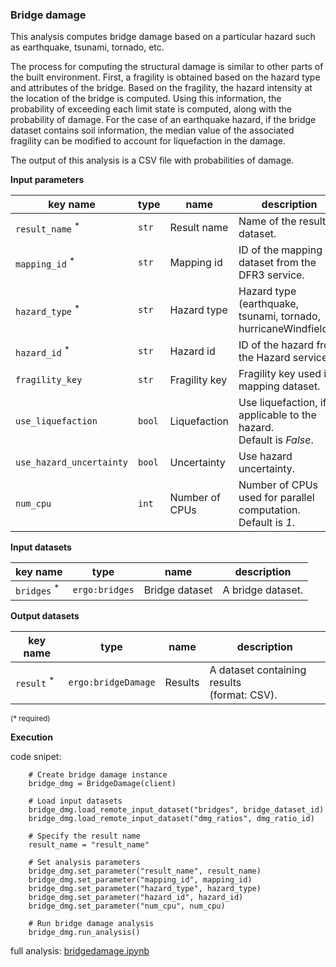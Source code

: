 ### Bridge damage

This analysis computes bridge damage based on a particular hazard such as earthquake, tsunami, tornado, etc.

The process for computing the structural damage is similar to other parts of the built environment. First, a fragility
is obtained based on the hazard type and attributes of the bridge. Based on the fragility, the hazard intensity at the 
location of the bridge is computed. Using this information, the probability of exceeding each limit state is computed, 
along with the probability of damage. For the case of an earthquake hazard, if the bridge dataset contains soil 
information, the median value of the associated fragility can be modified to account for liquefaction in the damage. 

The output of this analysis is a CSV file with probabilities of damage.

**Input parameters**

key name | type | name | description
--- | --- | --- | ---
`result_name` <sup>*</sup> | `str` | Result name | Name of the result dataset.
`mapping_id` <sup>*</sup> | `str` | Mapping id | ID of the mapping dataset from the DFR3 service.
`hazard_type` <sup>*</sup> | `str` | Hazard type | Hazard type (earthquake, tsunami, tornado, hurricaneWindfields). 
`hazard_id` <sup>*</sup> | `str` | Hazard id | ID of the hazard from the Hazard service 
`fragility_key` | `str` | Fragility key | Fragility key used in mapping dataset.
`use_liquefaction` | `bool` | Liquefaction | Use liquefaction, if applicable to the hazard. <br>Default is *False*.
`use_hazard_uncertainty` | `bool` | Uncertainty | Use hazard uncertainty.
`num_cpu` | `int` | Number of CPUs | Number of CPUs used for parallel computation. <br>Default is *1*.

**Input datasets**

key name | type | name | description
--- | --- | --- | ---
`bridges` <sup>*</sup> | `ergo:bridges` | Bridge dataset | A bridge dataset.

**Output datasets**

key name | type | name | description
--- | --- | --- | ---
`result` <sup>*</sup> | `ergo:bridgeDamage` | Results | A dataset containing results <br>(format: CSV).

<small>(* required)</small>

**Execution**

code snipet:

```
    # Create bridge damage instance
    bridge_dmg = BridgeDamage(client)

    # Load input datasets
    bridge_dmg.load_remote_input_dataset("bridges", bridge_dataset_id)
    bridge_dmg.load_remote_input_dataset("dmg_ratios", dmg_ratio_id)

    # Specify the result name
    result_name = "result_name"

    # Set analysis parameters
    bridge_dmg.set_parameter("result_name", result_name)
    bridge_dmg.set_parameter("mapping_id", mapping_id)
    bridge_dmg.set_parameter("hazard_type", hazard_type)
    bridge_dmg.set_parameter("hazard_id", hazard_id)
    bridge_dmg.set_parameter("num_cpu", num_cpu)

    # Run bridge damage analysis
    bridge_dmg.run_analysis()
```

full analysis: [bridgedamage.ipynb](https://incore2.ncsa.illinois.edu/doc/examples/bridge_dmg.ipynb)